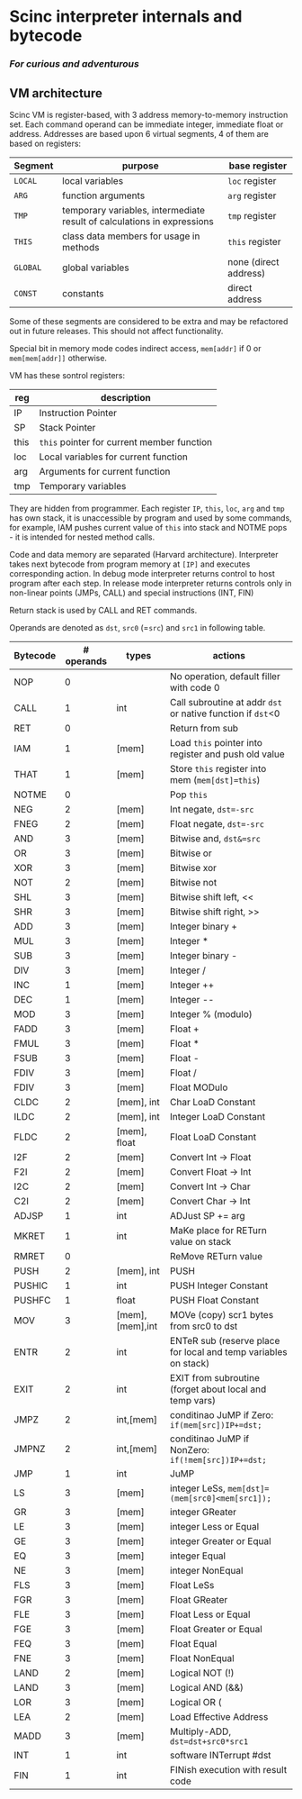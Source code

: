 # Scinc interpreter internals and bytecode

### _For curious and adventurous_

## VM architecture

Scinc VM is register-based, with 3 address memory-to-memory instruction set. Each command operand can be immediate integer, immediate float or address. Addresses are based upon 6 virtual segments, 4 of them are based on registers:

Segment | purpose | base register
--------|---------|--------------
`LOCAL` |local variables |`loc` register
`ARG`   |function arguments | `arg` register
`TMP`   |temporary variables, intermediate result of calculations in expressions | `tmp` register
`THIS`  |class data members for usage in methods | `this` register
`GLOBAL`|global variables | none (direct address)
`CONST` |constants | direct address

Some of these segments are considered to be extra and may be refactored out in future releases. This should not affect functionality.

Special bit in memory mode codes indirect access, `mem[addr]` if 0 or `mem[mem[addr]]` otherwise.

VM has these sontrol registers:

 reg | description
-----|------------
IP   | Instruction Pointer
SP   | Stack Pointer
this | `this` pointer for current member function
loc  | Local variables for current function
arg  | Arguments for current function
tmp  | Temporary variables

They are hidden from programmer. Each register `IP`, `this`, `loc`, `arg` and `tmp` has own stack, it is unaccessible by program and used by some commands, for example, IAM pushes current value of `this` into stack and NOTME pops - it is intended for nested method calls.

Code and data memory are separated (Harvard architecture). 
Interpreter takes next bytecode from program memory at `[IP]` and executes corresponding action. In debug mode interpreter returns control to host program after each step. In release mode interpreter returns controls only in non-linear points (JMPs, CALL) and special instructions (INT, FIN)

Return stack is used by CALL and RET commands.

Operands are denoted as `dst`, `src0` (=`src`) and `src1` in following table.

Bytecode|# operands| types         | actions
--------|----------|---------------|------
NOP     | 0        |               | No operation, default filler with code 0
CALL    | 1        | int           | Call subroutine at addr `dst` or native function if `dst`<0
RET     | 0        |               | Return from sub
IAM     | 1        | [mem]         | Load `this` pointer into register and push old value 
THAT    | 1        | [mem]         | Store `this` register into mem (`mem[dst]=this`)
NOTME   | 0        |               | Pop `this`
NEG     | 2        | [mem]         | Int negate, `dst=-src`
FNEG    | 2        | [mem]         | Float negate, `dst=-src`
AND     | 3        | [mem]         | Bitwise and, `dst&=src`
OR      | 3        | [mem]         | Bitwise or
XOR     | 3        | [mem]         | Bitwise xor
NOT     | 2        | [mem]         | Bitwise not
SHL     | 3        | [mem]         | Bitwise shift left, <<
SHR     | 3        | [mem]         | Bitwise shift right, >>
ADD     | 3        | [mem]         | Integer binary +
MUL     | 3        | [mem]         | Integer *
SUB     | 3        | [mem]         | Integer binary -
DIV     | 3        | [mem]         | Integer /
INC     | 1        | [mem]         | Integer ++
DEC     | 1        | [mem]         | Integer --
MOD     | 3        | [mem]         | Integer % (modulo)
FADD    | 3        | [mem]         | Float +
FMUL    | 3        | [mem]         | Float *
FSUB    | 3        | [mem]         | Float -
FDIV    | 3        | [mem]         | Float /
FDIV    | 3        | [mem]         | Float MODulo
CLDC    | 2        | [mem], int    | Char LoaD Constant
ILDC    | 2        | [mem], int    | Integer LoaD Constant
FLDC    | 2        | [mem], float  | Float LoaD Constant
I2F     | 2        | [mem]         | Convert Int -> Float
F2I     | 2        | [mem]         | Convert Float -> Int
I2C     | 2        | [mem]         | Convert Int -> Char
C2I     | 2        | [mem]         | Convert Char -> Int
ADJSP   | 1        | int           | ADJust SP += arg
MKRET   | 1        | int           | MaKe place for RETurn value on stack
RMRET   | 0        |               | ReMove RETurn value
PUSH    | 2        | [mem], int    | PUSH
PUSHIC  | 1        | int           | PUSH Integer Constant
PUSHFC  | 1        | float         | PUSH Float Constant
MOV     | 3        |[mem],[mem],int| MOVe (copy) scr1 bytes from src0 to dst
ENTR    | 2        |int            | ENTeR sub (reserve place for local and temp variables on stack)
EXIT    | 2        |int            | EXIT from subroutine (forget about local and temp vars)
JMPZ    | 2        | int,[mem]     | conditinao JuMP if Zero: `if(mem[src])IP+=dst;`
JMPNZ   | 2        | int,[mem]     | conditinao JuMP if NonZero: `if(!mem[src])IP+=dst;`
JMP     | 1        | int           | JuMP
LS      | 3        | [mem]         | integer LeSs, `mem[dst]=(mem[src0]<mem[src1]);`
GR      | 3        | [mem]         | integer GReater
LE      | 3        | [mem]         | integer Less or Equal
GE      | 3        | [mem]         | integer Greater or Equal
EQ      | 3        | [mem]         | integer Equal
NE      | 3        | [mem]         | integer NonEqual
FLS     | 3        | [mem]         | Float LeSs
FGR     | 3        | [mem]         | Float GReater
FLE     | 3        | [mem]         | Float Less or Equal
FGE     | 3        | [mem]         | Float Greater or Equal
FEQ     | 3        | [mem]         | Float Equal
FNE     | 3        | [mem]         | Float NonEqual
LAND    | 2        | [mem]         | Logical NOT (!)
LAND    | 3        | [mem]         | Logical AND (&&)
LOR     | 3        | [mem]         | Logical OR (||)
LEA     | 2        | [mem]         | Load Effective Address
MADD    | 3        | [mem]         | Multiply-ADD, `dst=dst+src0*src1`
INT     | 1        | int           | software INTerrupt #dst
FIN     | 1        | int           | FINish execution with result code

